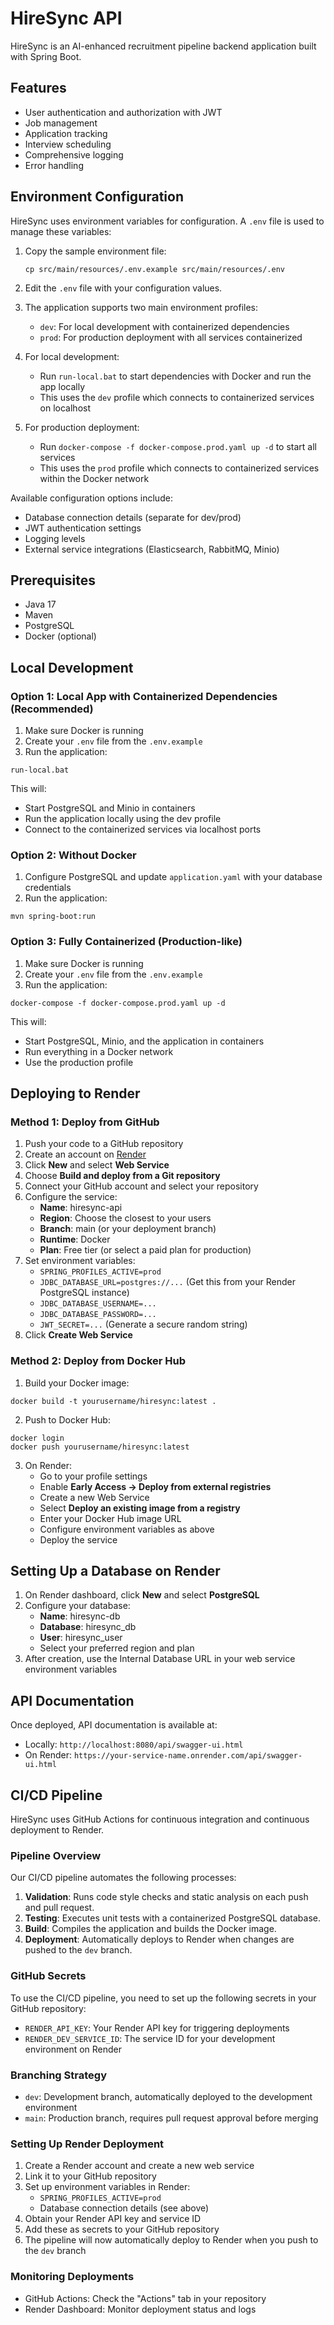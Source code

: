 # HireSync API

HireSync is an AI-enhanced recruitment pipeline backend application built with Spring Boot.

## Features

- User authentication and authorization with JWT
- Job management
- Application tracking
- Interview scheduling
- Comprehensive logging
- Error handling

## Environment Configuration

HireSync uses environment variables for configuration. A `.env` file is used to manage these variables:

1. Copy the sample environment file:
   ```
   cp src/main/resources/.env.example src/main/resources/.env
   ```

2. Edit the `.env` file with your configuration values.

3. The application supports two main environment profiles:
   - `dev`: For local development with containerized dependencies
   - `prod`: For production deployment with all services containerized

4. For local development:
   - Run `run-local.bat` to start dependencies with Docker and run the app locally
   - This uses the `dev` profile which connects to containerized services on localhost

5. For production deployment:
   - Run `docker-compose -f docker-compose.prod.yaml up -d` to start all services
   - This uses the `prod` profile which connects to containerized services within the Docker network

Available configuration options include:
- Database connection details (separate for dev/prod)
- JWT authentication settings
- Logging levels
- External service integrations (Elasticsearch, RabbitMQ, Minio)

## Prerequisites

- Java 17
- Maven
- PostgreSQL
- Docker (optional)

## Local Development

### Option 1: Local App with Containerized Dependencies (Recommended)

1. Make sure Docker is running
2. Create your `.env` file from the `.env.example`
3. Run the application:
```
run-local.bat
```
This will:
- Start PostgreSQL and Minio in containers
- Run the application locally using the dev profile
- Connect to the containerized services via localhost ports

### Option 2: Without Docker

1. Configure PostgreSQL and update `application.yaml` with your database credentials
2. Run the application:
```
mvn spring-boot:run
```

### Option 3: Fully Containerized (Production-like)

1. Make sure Docker is running
2. Create your `.env` file from the `.env.example`
3. Run the application:
```
docker-compose -f docker-compose.prod.yaml up -d
```
This will:
- Start PostgreSQL, Minio, and the application in containers
- Run everything in a Docker network
- Use the production profile

## Deploying to Render

### Method 1: Deploy from GitHub

1. Push your code to a GitHub repository
2. Create an account on [Render](https://render.com/)
3. Click **New** and select **Web Service**
4. Choose **Build and deploy from a Git repository**
5. Connect your GitHub account and select your repository
6. Configure the service:
   - **Name**: hiresync-api
   - **Region**: Choose the closest to your users
   - **Branch**: main (or your deployment branch)
   - **Runtime**: Docker
   - **Plan**: Free tier (or select a paid plan for production)
7. Set environment variables:
   - `SPRING_PROFILES_ACTIVE=prod`
   - `JDBC_DATABASE_URL=postgres://...` (Get this from your Render PostgreSQL instance)
   - `JDBC_DATABASE_USERNAME=...`
   - `JDBC_DATABASE_PASSWORD=...`
   - `JWT_SECRET=...` (Generate a secure random string)
8. Click **Create Web Service**

### Method 2: Deploy from Docker Hub

1. Build your Docker image:
```
docker build -t yourusername/hiresync:latest .
```

2. Push to Docker Hub:
```
docker login
docker push yourusername/hiresync:latest
```

3. On Render:
   - Go to your profile settings
   - Enable **Early Access -> Deploy from external registries**
   - Create a new Web Service
   - Select **Deploy an existing image from a registry**
   - Enter your Docker Hub image URL
   - Configure environment variables as above
   - Deploy the service

## Setting Up a Database on Render

1. On Render dashboard, click **New** and select **PostgreSQL**
2. Configure your database:
   - **Name**: hiresync-db
   - **Database**: hiresync_db
   - **User**: hiresync_user
   - Select your preferred region and plan
3. After creation, use the Internal Database URL in your web service environment variables

## API Documentation

Once deployed, API documentation is available at:
- Locally: `http://localhost:8080/api/swagger-ui.html`
- On Render: `https://your-service-name.onrender.com/api/swagger-ui.html`

## CI/CD Pipeline

HireSync uses GitHub Actions for continuous integration and continuous deployment to Render.

### Pipeline Overview

Our CI/CD pipeline automates the following processes:

1. **Validation**: Runs code style checks and static analysis on each push and pull request.
2. **Testing**: Executes unit tests with a containerized PostgreSQL database.
3. **Build**: Compiles the application and builds the Docker image.
4. **Deployment**: Automatically deploys to Render when changes are pushed to the `dev` branch.

### GitHub Secrets

To use the CI/CD pipeline, you need to set up the following secrets in your GitHub repository:

- `RENDER_API_KEY`: Your Render API key for triggering deployments
- `RENDER_DEV_SERVICE_ID`: The service ID for your development environment on Render

### Branching Strategy

- `dev`: Development branch, automatically deployed to the development environment
- `main`: Production branch, requires pull request approval before merging

### Setting Up Render Deployment

1. Create a Render account and create a new web service
2. Link it to your GitHub repository
3. Set up environment variables in Render:
   - `SPRING_PROFILES_ACTIVE=prod`
   - Database connection details (see above)
4. Obtain your Render API key and service ID
5. Add these as secrets to your GitHub repository
6. The pipeline will now automatically deploy to Render when you push to the `dev` branch

### Monitoring Deployments

- GitHub Actions: Check the "Actions" tab in your repository
- Render Dashboard: Monitor deployment status and logs 